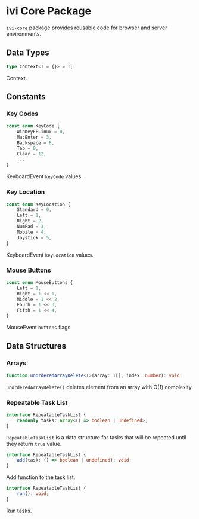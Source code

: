 # ivi Core Package

`ivi-core` package provides reusable code for browser and server environments.

## Data Types

```ts
type Context<T = {}> = T;
```

Context.

## Constants

### Key Codes

```ts
const enum KeyCode {
    WinKeyFFLinux = 0,
    MacEnter = 3,
    Backspace = 8,
    Tab = 9,
    Clear = 12,
    ...
}
```

KeyboardEvent `keyCode` values.

### Key Location

```ts
const enum KeyLocation {
    Standard = 0,
    Left = 1,
    Right = 2,
    NumPad = 3,
    Mobile = 4,
    Joystick = 5,
}
```

KeyboardEvent `keyLocation` values.

### Mouse Buttons

```ts
const enum MouseButtons {
    Left = 1,
    Right = 1 << 1,
    Middle = 1 << 2,
    Fourh = 1 << 3,
    Fifth = 1 << 4,
}
```

MouseEvent `buttons` flags.

## Data Structures

### Arrays

```ts
function unorderedArrayDelete<T>(array: T[], index: number): void;
```

`unorderedArrayDelete()` deletes element from an array with O(1) complexity.

### Repeatable Task List

```ts
interface RepeatableTaskList {
    readonly tasks: Array<() => boolean | undefined>;
}
```

`RepeatableTaskList` is a data structure for tasks that will be repeated until they return `true` value.


```ts
interface RepeatableTaskList {
    add(task: () => boolean | undefined): void;
}
```

Add function to the task list.

```ts
interface RepeatableTaskList {
    run(): void;
}
```

Run tasks.